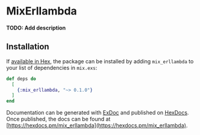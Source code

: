 # MixErllambda

**TODO: Add description**

## Installation

If [available in Hex](https://hex.pm/docs/publish), the package can be installed
by adding `mix_erllambda` to your list of dependencies in `mix.exs`:

```elixir
def deps do
  [
    {:mix_erllambda, "~> 0.1.0"}
  ]
end
```

Documentation can be generated with [ExDoc](https://github.com/elixir-lang/ex_doc)
and published on [HexDocs](https://hexdocs.pm). Once published, the docs can
be found at [https://hexdocs.pm/mix_erllambda](https://hexdocs.pm/mix_erllambda).

